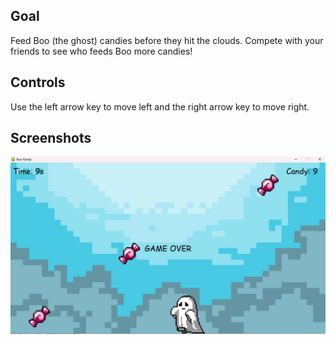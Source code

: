 ## Goal

Feed Boo (the ghost) candies before they hit the clouds. Compete with your friends to see who feeds Boo more candies!

## Controls

Use the left arrow key to move left and the right arrow key to move right.

## Screenshots

![In-game](https://raw.githubusercontent.com/TishaMazumdar/boo-kandy/main/boo_kandy_ss.jpeg)

